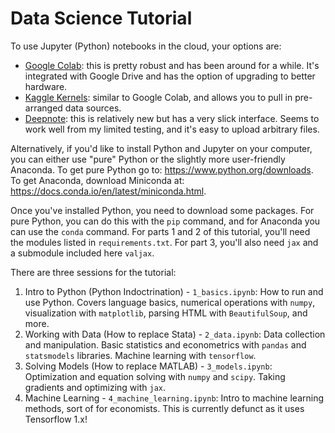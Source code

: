 # Data Science Tutorial

To use Jupyter (Python) notebooks in the cloud, your options are:
- [Google Colab](https://colab.research.google.com/): this is pretty robust and has been around for a while. It's integrated with Google Drive and has the option of upgrading to better hardware.
- [Kaggle Kernels](https://www.kaggle.com/kernels): similar to Google Colab, and allows you to pull in pre-arranged data sources.
- [Deepnote](https://deepnote.com): this is relatively new but has a very slick interface. Seems to work well from my limited testing, and it's easy to upload arbitrary files.

Alternatively, if you'd like to install Python and Jupyter on your computer, you can either use "pure" Python or the slightly more user-friendly Anaconda. To get pure Python go to: https://www.python.org/downloads. To get Anaconda, download Miniconda at: https://docs.conda.io/en/latest/miniconda.html.

Once you've installed Python, you need to download some packages. For pure Python, you can do this with the `pip` command, and for Anaconda you can use the `conda` command. For parts 1 and 2 of this tutorial, you'll need the modules listed in `requirements.txt`. For part 3, you'll also need `jax` and a submodule included here `valjax`.

There are three sessions for the tutorial:

1. Intro to Python (Python Indoctrination) - `1_basics.ipynb`: How to run and use Python. Covers language basics, numerical operations with `numpy`, visualization with `matplotlib`, parsing HTML with `BeautifulSoup`, and more.
2. Working with Data (How to replace Stata) - `2_data.ipynb`: Data collection and manipulation. Basic statistics and econometrics with `pandas` and `statsmodels` libraries. Machine learning with `tensorflow`.
3. Solving Models (How to replace MATLAB) - `3_models.ipynb`: Optimization and equation solving with `numpy` and `scipy`. Taking gradients and optimizing with `jax`.
4. Machine Learning - `4_machine_learning.ipynb`: Intro to machine learning methods, sort of for economists. This is currently defunct as it uses Tensorflow 1.x!
